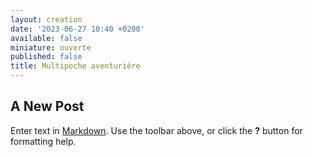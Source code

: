 ```yaml
---
layout: creation
date: '2023-06-27 10:40 +0200'
available: false
miniature: ouverte
published: false
title: Multipoche aventurière
---
```

## A New Post

Enter text in [Markdown](http://daringfireball.net/projects/markdown/). Use the toolbar above, or click the **?** button for formatting help.
